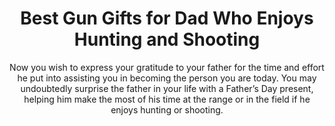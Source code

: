 ---
layout: post
title: Best Gun Gifts for Dad Who Enjoys Hunting and Shooting
subtitle: Now you wish to express your gratitude to your father for the time and effort he put into assisting you in becoming the person you are today. You may undoubtedly surprise the father in your life with a Father’s Day present, helping him make the most of his time at the range or in the field if he enjoys hunting or shooting.
header-img: "img/post/2023/09/copied/medium_gun_gifts_for_dad_6b72b199d0.png"
header-style: text
permalink: "/gun-gifts-dad/"
catalog: true
tags:
  - Recipients 
  - Men
--- 
